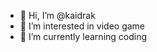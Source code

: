 - 👋 Hi, I’m @kaidrak
- 👀 I’m interested in video game
- 🌱 I’m currently learning coding



<!---
kaidrak/kaidrak is a ✨ special ✨ repository because its `README.md` (this file) appears on your GitHub profile.
You can click the Preview link to take a look at your changes.
--->
